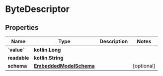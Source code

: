 
# ByteDescriptor

## Properties
Name | Type | Description | Notes
------------ | ------------- | ------------- | -------------
**&#x60;value&#x60;** | **kotlin.Long** |  | 
**readable** | **kotlin.String** |  | 
**schema** | [**EmbeddedModelSchema**](EmbeddedModelSchema) |  |  [optional]



